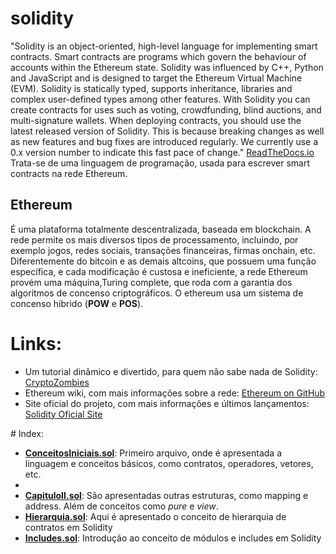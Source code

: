 # solidity
"Solidity is an object-oriented, high-level language for implementing smart contracts. Smart contracts are programs which govern the behaviour of accounts within the Ethereum state.
Solidity was influenced by C++, Python and JavaScript and is designed to target the Ethereum Virtual Machine (EVM).
Solidity is statically typed, supports inheritance, libraries and complex user-defined types among other features.
With Solidity you can create contracts for uses such as voting, crowdfunding, blind auctions, and multi-signature wallets.
When deploying contracts, you should use the latest released version of Solidity. This is because breaking changes as well as new features and bug fixes are introduced regularly. We currently use a 0.x version number to indicate this fast pace of change." <a href="https://solidity.readthedocs.io/en/v0.6.2/"> ReadTheDocs.io</a>
Trata-se de uma linguagem de programação, usada para escrever smart contracts na rede Ethereum. 
## Ethereum 
É uma plataforma totalmente descentralizada, baseada em blockchain. A rede permite os mais diversos tipos de processamento, incluindo, por exemplo jogos, redes sociais, transações financeiras, firmas onchain, etc.
Diferentemente do bitcoin e as demais altcoins, que possuem uma função específica, e cada modificação é custosa e ineficiente, a rede Ethereum provém uma máquina,Turing complete, que roda com a garantia dos algoritmos de concenso criptográficos. O ethereum usa um sistema de concenso híbrido (<strong>POW</strong> e <strong>POS</strong>).
# Links:
<ul>
  <li>Um tutorial dinâmico e divertido, para quem não sabe nada de Solidity: <a href="https://cryptozombies.io/">CryptoZombies</a></li>
<li>Ethereum wiki, com mais informações sobre a rede: <a href="https://github.com/ethereum/wiki/wiki"> Ethereum on GitHub</a></li>
 <li>Site oficial do projeto, com mais informações e últimos lançamentos: <a href="https://solidity.readthedocs.io/en/v0.6.2/">Solidity Oficial Site</a></li>
</ul>
# Index:
<ul>
  <li><a href="https://github.com/Davidson-Souza/solidity/blob/master/B%C3%A1sico%20Da%20Linguagem/ConceitosIniciais.sol"><strong>ConceitosIniciais.sol</strong></a>: Primeiro arquivo, onde é apresentada a linguagem e conceitos básicos, como contratos, operadores, vetores, etc.<li>
  <li><a href="https://github.com/Davidson-Souza/solidity/blob/master/Básico%20Da%20Linguagem/CapituloII.sol"><strong>CapituloII.sol</strong></a>: São apresentadas outras estruturas, como mapping e address. Além de conceitos como <i>pure</i> e <i>view</i>.</li>
  <li><a href="https://github.com/Davidson-Souza/solidity/blob/master/B%C3%A1sico%20Da%20Linguagem/Hierarquia.sol"><strong>Hierarquia.sol</strong></a>: Aqui é apresentado o conceito de hierarquia de contratos em Solidity</li>
  <li><a href="https://github.com/Davidson-Souza/solidity/blob/master/Básico%20Da%20Linguagem/Incudes.sol"><strong>Includes.sol</strong></a>: Introdução ao conceito de módulos e includes em Solidity</li>
</ul>
